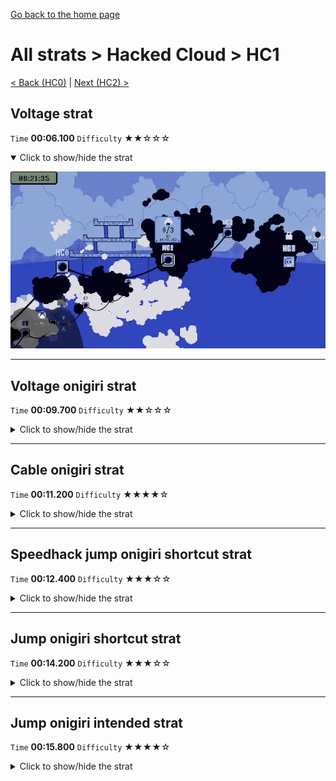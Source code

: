 [Go back to the home page](https://github.com/Doublevil/scbspeedrun)

# All strats > Hacked Cloud > HC1

[< Back (HC0)](https://github.com/Doublevil/scbspeedrun/blob/main/levels/all_lvl/HC/HC0.md) | [Next (HC2) >](https://github.com/Doublevil/scbspeedrun/blob/main/levels/all_lvl/HC/HC2.md)

## Voltage strat

`Time` **00:06.100** `Difficulty` ★★☆☆☆
<details open>
  <summary>Click to show/hide the strat</summary>

  [![Strat animation](https://github.com/Doublevil/scbspeedrun/blob/main/media/levels/HC/HC1_VoltageStrat.webp)](https://github.com/Doublevil/scbspeedrun/blob/main/media/levels/HC/HC1_VoltageStrat.mp4?raw=true)
</details>

---
## Voltage onigiri strat

`Time` **00:09.700** `Difficulty` ★★☆☆☆
<details>
  <summary>Click to show/hide the strat</summary>

  [![Strat animation](https://github.com/Doublevil/scbspeedrun/blob/main/media/levels/HC/HC1_VoltageOnigiriStrat.webp)](https://github.com/Doublevil/scbspeedrun/blob/main/media/levels/HC/HC1_VoltageOnigiriStrat.mp4?raw=true)
</details>

---
## Cable onigiri strat

`Time` **00:11.200** `Difficulty` ★★★★☆
<details>
  <summary>Click to show/hide the strat</summary>

  [![Strat animation](https://github.com/Doublevil/scbspeedrun/blob/main/media/levels/HC/HC1_CableStrat.webp)](https://github.com/Doublevil/scbspeedrun/blob/main/media/levels/HC/HC1_CableStrat.mp4?raw=true)

  **Notes**
  - Those hooks can be very precise. You have to aim at the surfaces you want to hook for a split-second before pressing up again and jumping.
</details>

---
## Speedhack jump onigiri shortcut strat

`Time` **00:12.400** `Difficulty` ★★★☆☆
<details>
  <summary>Click to show/hide the strat</summary>

  [![Strat animation](https://github.com/Doublevil/scbspeedrun/blob/main/media/levels/HC/HC1_S_JumpOnigiriShortcut.webp)](https://github.com/Doublevil/scbspeedrun/blob/main/media/levels/HC/HC1_S_JumpOnigiriShortcut.mp4?raw=true)

  **Notes**
  - This strat avoids a number of precise wall jumps with a pretty simple cable jump juggle.
  - The first jump is a bit scary, make sure you start jumping near the end of the coyote time period, and time your double-jump and dash in about the same way as shown in the video.
</details>

---
## Jump onigiri shortcut strat

`Time` **00:14.200** `Difficulty` ★★★☆☆
<details>
  <summary>Click to show/hide the strat</summary>

  [![Strat animation](https://github.com/Doublevil/scbspeedrun/blob/main/media/levels/HC/HC1_JumpOnigiriShortcut.webp)](https://github.com/Doublevil/scbspeedrun/blob/main/media/levels/HC/HC1_JumpOnigiriShortcut.mp4?raw=true)

  **Notes**
  - This strat avoids a number of precise wall jumps with a pretty simple cable jump juggle.
</details>

---
## Jump onigiri intended strat

`Time` **00:15.800** `Difficulty` ★★★★☆
<details>
  <summary>Click to show/hide the strat</summary>

  [![Strat animation](https://github.com/Doublevil/scbspeedrun/blob/main/media/levels/HC/HC1_JumpOnigiriIntended.webp)](https://github.com/Doublevil/scbspeedrun/blob/main/media/levels/HC/HC1_JumpOnigiriIntended.mp4?raw=true)

  **Notes**
  - Check out the faster and easier shortcut strat. This one has a lot of precise wall jumps.
</details>
